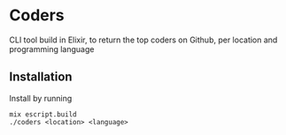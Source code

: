 # Coders

CLI tool build in Elixir, to return the top coders on Github, per location and programming language

## Installation

Install by running

    mix escript.build
    ./coders <location> <language>

